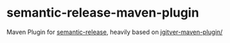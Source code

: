 # semantic-release-maven-plugin

Maven Plugin for [semantic-release](https://github.com/semantic-release-java), heavily based on [jgitver-maven-plugin/](https://github.com/jgitver/jgitver-maven-plugin/)